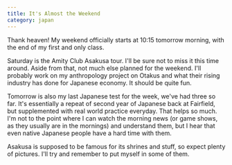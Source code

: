 ```yaml
---
title: It's Almost the Weekend
category: japan
---
```

Thank heaven! My weekend officially starts at 10:15 tomorrow morning, with the end of my first and only class.

Saturday is the Amity Club Asakusa tour. I'll be sure not to miss it this time around. Aside from that, not much else planned for the weekend. I'll probably work on my anthropology project on Otakus and what their rising industry has done for Japanese economy. It should be quite fun.

Tomorrow is also my last Japanese test for the week, we've had three so far. It's essentially a repeat of second year of Japanese back at Fairfield, but supplemented with real world practice everyday. That helps so much. I'm not to the point where I can watch the morning news (or game shows, as they usually are in the mornings) and understand them, but I hear that even native Japanese people have a hard time with them.

Asakusa is supposed to be famous for its shrines and stuff, so expect plenty of pictures. I'll try and remember to put myself in some of them.
